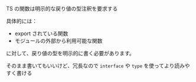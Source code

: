 TS の関数は明示的な戻り値の型注釈を要求する

具体的には：

- export されている関数
- モジュールの外部から利用可能な関数

に対して、戻り値の型を明示的に書く必要があります。

そのまま書いてもいいけど、冗長なので `interface` や `type` を使ってより読みやすく書ける
